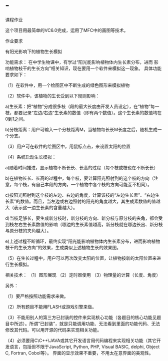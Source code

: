 # -
课程作业

这个项目用最简单的VC6.0完成，运用了MFC中的画图等技术。

作业要求

有阳光影响下的植物生长模拟

功能需求：
在中学生物课中，有学过“阳光能影响植物体内生长素分布，进而
影响植物枝干的生长方向”相关知识，现在要用一个软件来模拟这一现象。
具体功能要求如下：

（1）在软件中，用一个绘图区中不断生成的绿色图形来模拟植物

（2）软件中，该植物的生长受到以下规则影响：

a)生长素：把“植物”分成很多枝（段的最大长度由开发人员设定），在“植物”每一枝，都要记录“左边/右边”生长素的数值（即有两个数值）。这个生长素的数值均在0到1之间。

b)分枝距离：用户可输入一个分枝距离M，当植物每长长M长度之后，随机生成一个分支。

（3）用户可在软件的绘图区中，用鼠标点击，来设置太阳的位置

（4）系统启动生长模拟：

a)随着时间推进，显示植物不断长长、长高的过程（每个枝或枝也在不断长长）

b)在植物长长、长高的过程中，每个枝，要计算阳光照射到的这个枝的方向（注意，每个枝，有自己本段的方向，一个植物中各个枝的方向可能互不相同）。

c)按阳光照射到这个枝的左边、右边的角度，计算该枝的“左边生长素”、“右边生长素”的数值。而且，当左边或右边照射的阳光的角度越大，其生成素数值的值越大（表示这一边生长素的含量越大）。

d)当枝足够长，要生成新分枝时，新分枝的方向、新分枝与原分枝的夹角，都会受到枝左右生长素数值的影响（哪边的生长素值越高，新分枝就在哪边长出、新分枝与原分枝的夹角越大）。

e)上述过程不断循环，最终实现“阳光能影响植物体内生长素分布，进而影响植物枝干的生长方向”的效果，生成类似上述植物生长的效果图。

（5）在生长过程中，用户可以再次改变太阳的位置，让植物按新的太阳位置来进行生长模拟。

相关技术：
（1）图形展现
（2）定时器使用
（3）物理量的计算（长度、角度）

另外：

（1）要严格按照功能需求来做。

（2）所有题目不能用FLASH或游戏引擎来做。

（3）不能用别人的第三方已封装的控件来实现核心功能（各题目的核心功能见题目中所述）。所谓“已封装”，就是只能调用功能、无法看到里面的功能代码、无法修改其代码。可以用开源的代码来实现相关功能。

（4）必须要用C\C++\JAVA或其它开发语言用代码编程来实现相关功能（其它开发语言，包括但不限于JavaScript, Python, PHP, Visual BASIC, delphi, Object C, Fortran, Cobol等）。
界面的显示效果不重要，不用太在意界面的美观性。
